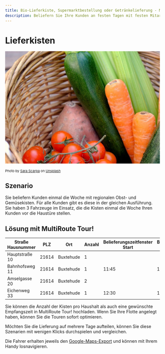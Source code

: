 ```yaml
---
title: Bio-Lieferkiste, Supermarktbestellung oder Getränkelieferung - MultiRoute Tour! plant die Routen für Sie
description: Beliefern Sie Ihre Kunden an festen Tagen mit festen Mitarbeitern mit Ihrer Obst- und Gemüsekiste. Nutzen Sie Ihre Fahrzeuge optimal aus und sparen Sie Kosten. Individuelle Kundenwünsche zu Ablademöglichkeiten können auch berücksichtigt werden und an die Fahrer weitergegeben werden.
---
```


# Lieferkisten 

![!](assets/lieferkiste.jpg)

<div style="font-size: 11px">
Photo by <a href="https://unsplash.com/@sarascarpa?utm_source=unsplash&utm_medium=referral&utm_content=creditCopyText">Sara Scarpa</a> on <a href="https://unsplash.com/?utm_source=unsplash&utm_medium=referral&utm_content=creditCopyText">Unsplash</a></div>

## Szenario
Sie beliefern Kunden einmal die Woche mit regionalen Obst- und Gemüsekisten. Für alle Kunden gibt es diese in der gleichen Ausführung.
Sie haben 3 Fahrzeuge im Einsatz, die die Kisten einmal die Woche Ihren Kunden vor die Haustüre stellen.

## Lösung mit MultiRoute Tour!

|Straße Hausnummer|PLZ| Ort | Anzahl | Belieferungszeitfenster Start| Belieferungszeitfenster Ende |
|---|---|---|---|---|---|
|Hauptstraße 10| 21614 | Buxtehude | 1 |  |  |
|Bahnhofsweg 11| 21614 | Buxtehude | 1 | 11:45 | 12:30 |
|Amselgasse 20| 21614 | Buxtehude | 2 |  | |
|Eichenweg 33| 21614 | Buxtehude | 1 | 12:30 | 13:30 |

Sie können die Anzahl der Kisten pro Haushalt als auch eine gewünschte Empfangszeit in MultiRoute Tour! hochladen. Wenn Sie Ihre Flotte angelegt haben, können Sie die Touren sofort optimieren.

Möchten Sie die Lieferung auf mehrere Tage aufteilen, können Sie diese Szenarien mit wenigen Klicks durchspielen und vergleichen. 

Die Fahrer erhalten jeweils den [Google-Maps-Export](../tour/#tour-exportieren) und können mit Ihrem Handy losnavigieren.
